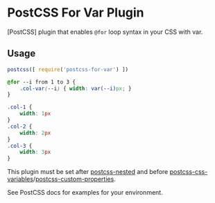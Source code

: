 # PostCSS For Var Plugin

[PostCSS] plugin that enables `@for` loop syntax in your CSS with var.

## Usage

```js
postcss([ require('postcss-for-var') ])
```

```css
@for --i from 1 to 3 {
    .col-var(--i) { width: var(--i)px; }
}
```

```css
.col-1 {
    width: 1px
}
.col-2 {
    width: 2px
}
.col-3 {
    width: 3px
}
```

This plugin must be set after [postcss-nested] and before [postcss-css-variables]/[postcss-custom-properties].

See PostCSS docs for examples for your environment.

[postcss-nested]: https://github.com/postcss/postcss-nested
[postcss-css-variables]: https://github.com/MadLittleMods/postcss-css-variables
[postcss-custom-properties]: https://github.com/postcss/postcss-custom-properties
